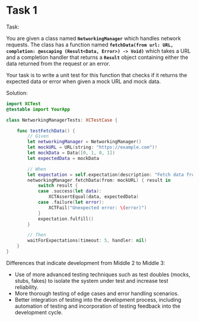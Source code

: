 # Task 1

Task:

You are given a class named **`NetworkingManager`** which handles network
requests. The class has a function named
**`fetchData(from url: URL, completion: @escaping (Result<Data, Error>) -> Void)`**
which takes a URL and a completion handler that returns a **`Result`** object
containing either the data returned from the request or an error.

Your task is to write a unit test for this function that checks if it returns
the expected data or error when given a mock URL and mock data.

Solution:

```swift
import XCTest
@testable import YourApp

class NetworkingManagerTests: XCTestCase {

    func testFetchData() {
        // Given
        let networkingManager = NetworkingManager()
        let mockURL = URL(string: "https://example.com")!
        let mockData = Data([0, 1, 0, 1])
        let expectedData = mockData

        // When
        let expectation = self.expectation(description: "Fetch data from URL")
        networkingManager.fetchData(from: mockURL) { result in
            switch result {
            case .success(let data):
                XCTAssertEqual(data, expectedData)
            case .failure(let error):
                XCTFail("Unexpected error: \(error)")
            }
            expectation.fulfill()
        }

        // Then
        waitForExpectations(timeout: 5, handler: nil)
    }
}
```

Differences that indicate development from Middle 2 to Middle 3:

-   Use of more advanced testing techniques such as test doubles (mocks, stubs,
    fakes) to isolate the system under test and increase test reliability.
-   More thorough testing of edge cases and error handling scenarios.
-   Better integration of testing into the development process, including
    automation of testing and incorporation of testing feedback into the
    development cycle.
